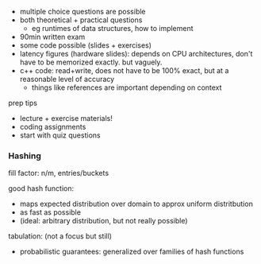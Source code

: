 - multiple choice questions are possible
- both theoretical + practical questions
	- eg runtimes of data structures, how to implement
- 90min written exam
- some code possible (slides + exercises)
- latency figures (hardware slides): depends on CPU architectures, don't have to be memorized exactly. but vaguely.
- c++ code: read+write, does not have to be 100% exact, but at a reasonable level of accuracy
	- things like references are important depending on context

prep tips
- lecture + exercise materials!
- coding assignments
- start with quiz questions

### Hashing

fill factor: n/m, entries/buckets

good hash function:
- maps expected distribution over domain to approx uniform distritbution
- as fast as possible
- (ideal: arbitrary distribution, but not really possible)

tabulation: (not a focus but still)
- probabilistic guarantees: generalized over families of hash functions
